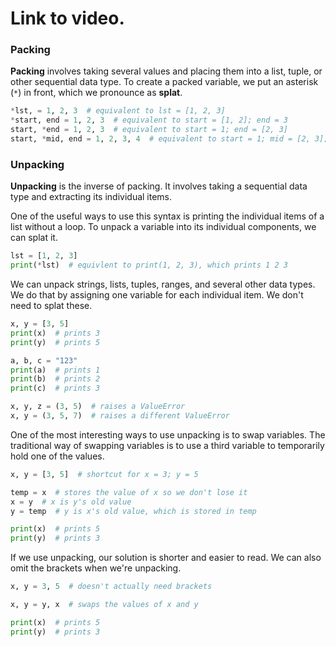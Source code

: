 # Link to video.

### Packing

**Packing** involves taking several values and placing them into a list, tuple, or other sequential data type. To create a packed variable, we put an asterisk (`*`) in front, which we pronounce as **splat**.

```python
*lst, = 1, 2, 3  # equivalent to lst = [1, 2, 3]
*start, end = 1, 2, 3  # equivalent to start = [1, 2]; end = 3
start, *end = 1, 2, 3  # equivalent to start = 1; end = [2, 3]
start, *mid, end = 1, 2, 3, 4  # equivalent to start = 1; mid = [2, 3]; end = 4
```

### Unpacking

**Unpacking** is the inverse of packing. It involves taking a sequential data type and extracting its individual items.

One of the useful ways to use this syntax is printing the individual items of a list without a loop. To unpack a variable into its individual components, we can splat it.

```python
lst = [1, 2, 3]
print(*lst)  # equivlent to print(1, 2, 3), which prints 1 2 3
```

We can unpack strings, lists, tuples, ranges, and several other data types. We do that by assigning one variable for each individual item. We don't need to splat these.

```python
x, y = [3, 5]
print(x)  # prints 3
print(y)  # prints 5

a, b, c = "123"
print(a)  # prints 1
print(b)  # prints 2
print(c)  # prints 3

x, y, z = (3, 5)  # raises a ValueError
x, y = (3, 5, 7)  # raises a different ValueError
```

One of the most interesting ways to use unpacking is to swap variables. The traditional way of swapping variables is to use a third variable to temporarily hold one of the values.

```python
x, y = [3, 5]  # shortcut for x = 3; y = 5

temp = x  # stores the value of x so we don't lose it
x = y  # x is y's old value
y = temp  # y is x's old value, which is stored in temp

print(x)  # prints 5
print(y)  # prints 3
```

If we use unpacking, our solution is shorter and easier to read. We can also omit the brackets when we're unpacking.

```python
x, y = 3, 5  # doesn't actually need brackets

x, y = y, x  # swaps the values of x and y

print(x)  # prints 5
print(y)  # prints 3
```

